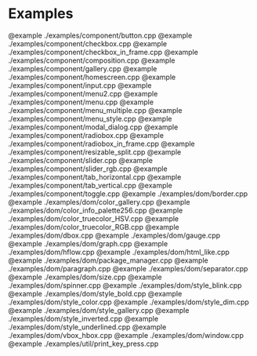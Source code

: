 # Examples
@example ./examples/component/button.cpp
@example ./examples/component/checkbox.cpp
@example ./examples/component/checkbox_in_frame.cpp
@example ./examples/component/composition.cpp
@example ./examples/component/gallery.cpp
@example ./examples/component/homescreen.cpp
@example ./examples/component/input.cpp
@example ./examples/component/menu2.cpp
@example ./examples/component/menu.cpp
@example ./examples/component/menu_multiple.cpp
@example ./examples/component/menu_style.cpp
@example ./examples/component/modal_dialog.cpp
@example ./examples/component/radiobox.cpp
@example ./examples/component/radiobox_in_frame.cpp
@example ./examples/component/resizable_split.cpp
@example ./examples/component/slider.cpp
@example ./examples/component/slider_rgb.cpp
@example ./examples/component/tab_horizontal.cpp
@example ./examples/component/tab_vertical.cpp
@example ./examples/component/toggle.cpp
@example ./examples/dom/border.cpp
@example ./examples/dom/color_gallery.cpp
@example ./examples/dom/color_info_palette256.cpp
@example ./examples/dom/color_truecolor_HSV.cpp
@example ./examples/dom/color_truecolor_RGB.cpp
@example ./examples/dom/dbox.cpp
@example ./examples/dom/gauge.cpp
@example ./examples/dom/graph.cpp
@example ./examples/dom/hflow.cpp
@example ./examples/dom/html_like.cpp
@example ./examples/dom/package_manager.cpp
@example ./examples/dom/paragraph.cpp
@example ./examples/dom/separator.cpp
@example ./examples/dom/size.cpp
@example ./examples/dom/spinner.cpp
@example ./examples/dom/style_blink.cpp
@example ./examples/dom/style_bold.cpp
@example ./examples/dom/style_color.cpp
@example ./examples/dom/style_dim.cpp
@example ./examples/dom/style_gallery.cpp
@example ./examples/dom/style_inverted.cpp
@example ./examples/dom/style_underlined.cpp
@example ./examples/dom/vbox_hbox.cpp
@example ./examples/dom/window.cpp
@example ./examples/util/print_key_press.cpp
